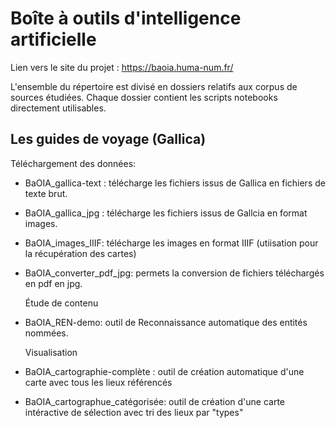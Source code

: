# Boîte à outils d'intelligence artificielle

Lien vers le site du projet : https://baoia.huma-num.fr/

L'ensemble du répertoire est divisé en dossiers relatifs aux corpus de sources étudiées. Chaque dossier contient les scripts notebooks directement utilisables.

## Les guides de voyage (Gallica)
  Téléchargement des données:
- BaOIA_gallica-text : télécharge les fichiers issus de Gallica en fichiers de texte brut.
- BaOIA_gallica_jpg : télécharge les fichiers issus de Gallcia en format images.
- BaOIA_images_IIIF: télécharge les images en format IIIF (utiisation pour la récupération des cartes)
- BaOIA_converter_pdf_jpg: permets la conversion de fichiers téléchargés en pdf en jpg.

  Étude de contenu
- BaOIA_REN-demo: outil de Reconnaissance automatique des entités nommées. 

  Visualisation
- BaOIA_cartographie-complète : outil de création automatique d'une carte avec tous les lieux référencés
- BaOIA_cartographue_catégorisée: outil de création d'une carte intéractive de sélection avec tri des lieux par "types"
